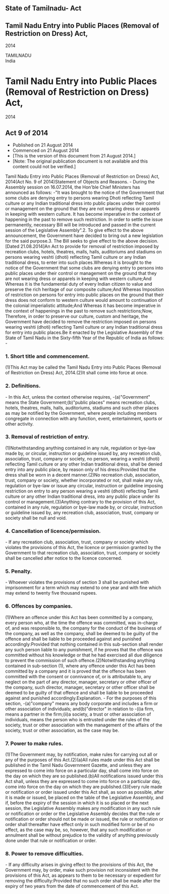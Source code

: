 ## State of Tamilnadu- Act

## Tamil Nadu Entry into Public Places (Removal of Restriction on Dress) Act,
2014

TAMILNADU  
India

# Tamil Nadu Entry into Public Places (Removal of Restriction on Dress) Act,
2014

## Act 9 of 2014

  * Published on 21 August 2014 
  * Commenced on 21 August 2014 
  * [This is the version of this document from 21 August 2014.] 
  * [Note: The original publication document is not available and this content could not be verified.] 

Tamil Nadu Entry into Public Places (Removal of Restriction on Dress) Act,
2014(Act No. 9 of 2014)Statement of Objects and Reasons. - During the Assembly
session on 16.07.2014, the Hon'ble Chief Ministers has announced as follows:
-"It was brought to the notice of the Government that some clubs are denying
entry to persons wearing Dhoti reflecting Tamil culture or any Indian
traditional dress into public places under their control or management on the
ground that they are not wearing dress or apparels in keeping with western
culture. It has become imperative in the context of happening in the past to
remove such restriction. In order to settle the issue permanently, necessary
Bill will be introduced and passed in the current session of the Legislative
Assembly".2\. To give effect to the above announcement, the Government have
decided to bring out a new legislation for the said purpose.3\. The Bill seeks
to give effect to the above decision.[Dated 21.08.2014]An Act to provide for
removal of restriction imposed by recreation clubs, hotels, theatres, malls,
halls, auditoriums and stadiums on persons wearing veshti (dhoti) reflecting
Tamil culture or any Indian traditional dress, to enter into such
places.Whereas it is brought to the notice of the Government that some clubs
are denying entry to persons into public places under their control or
management on the ground that they are not wearing dress or apparels in
keeping with western culture;And Whereas it is the fundamental duty of every
Indian citizen to value and preserve the rich heritage of our composite
culture;And Whereas Imposition of restriction on persons for entry into public
places on the ground that their dress does not conform to western culture
would amount to continuation of the colonial imperialistic attitude;And
Whereas it has become imperative in the context of happenings in the past to
remove such restrictions;Now, Therefore, in order to preserve our culture,
custom and heritage, the Government have decided to remove the restriction
imposed on persons wearing veshti (dhoti) reflecting Tamil culture or any
Indian traditional dress for entry into public places.Be it enacted by the
Legislative Assembly of the State of Tamil Nadu in the Sixty-fifth Year of the
Republic of India as follows: -

### 1. Short title and commencement.

(1)This Act may be called the Tamil Nadu Entry into Public Places (Removal of
Restriction on Dress) Act, 2014.(2)It shall come into force at once.

### 2. Definitions.

\- In this Act, unless the context otherwise requires, -(a)"Government" means
the State Government;(b)"public places" means recreation clubs, hotels,
theatres, malls, halls, auditoriums, stadiums and such other places as may be
notified by the Government, where people including members congregate in
connection with any function, event, entertainment, sports or other activity.

### 3. Removal of restriction of entry.

(1)Notwithstanding anything contained in any rule, regulation or bye-law made
by, or circular, instruction or guideline issued by, any recreation club,
association, trust, company or society, no person, wearing a veshti (dhoti)
reflecting Tamil culture or any other Indian traditional dress, shall be
denied entry into any public place, by reason only of his dress:Provided that
the dress shall be worn in a decent manner.(2)No recreation club, association,
trust, company or society, whether incorporated or not, shall make any rule,
regulation or bye-law or issue any circular, instruction or guideline imposing
restriction on entry to any person wearing a veshti (dhoti) reflecting Tamil
culture or any other Indian traditional dress, into any public place under its
control or management.(3)Anything contrary to the provision of this Act,
contained in any rule, regulation or bye-law made by, or circular, instruction
or guideline issued by, any recreation club, association, trust, company or
society shall be null and void.

### 4. Cancellation of licence/permission.

\- If any recreation club, association, trust, company or society which
violates the provisions of this Act, the licence or permission granted by the
Government to that recreation club, association, trust, company or society
shall be cancelled after notice to the licence concerned.

### 5. Penalty.

\- Whoever violates the provisions of section 3 shall be punished with
imprisonment for a term which may extend to one year and with fine which may
extend to twenty five thousand rupees.

### 6. Offences by companies.

(1)Where an offence under this Act has been committed by a company, every
person who, at the time the offence was committed, was in-charge of, and was
responsible to, the company for the conduct of the business of the company, as
well as the company, shall be deemed to be guilty of the offence and shall be
liable to be proceeded against and punished accordingly:Provided that nothing
contained in this sub-section shall render any such person liable to any
punishment, if he proves that the offence was committed without his knowledge
or that he had exercised all due diligence to prevent the commission of such
offence.(2)Notwithstanding anything contained in sub-section (1), where any
offence under this Act has been committed by a company and it is proved that
the offence has been committed with the consent or connivance of, or is
attributable to, any neglect on the part of any director, manager, secretary
or other officer of the company, such director, manager, secretary or other
officer shall be deemed to be guilty of that offence and shall be liable to be
proceeded against and punished accordingly.Explanation. - For the purposes of
this section, -(a)"company" means any body corporate and includes a firm or
other association of individuals; and(b)"director" in relation to -(i)a firm,
means a partner in the firm;(ii)a society, a trust or other association of
individuals, means the person who is entrusted under the rules of the society,
trust or other association with the management of the affairs of the society,
trust or other association, as the case may be.

### 7. Power to make rules.

(1)The Government may, by notification, make rules for carrying out all or any
of the purposes of this Act.(2)(a)All rules made under this Act shall be
published in the Tamil Nadu Government Gazette, and unless they are expressed
to come into force on a particular day, shall come into force on the day on
which they are so published.(b)All notifications issued under this Act shall,
unless they are expressed to come into force on a particular day, come into
force on the day on which they are published.(3)Every rule made or
notification or order issued under this Act shall, as soon as possible, after
it is made or issued, be placed on the table of the Legislative Assembly, and
if, before the expiry of the session in which it is so placed or the next
session, the Legislative Assembly makes any modification in any such rule or
notification or order or the Legislative Assembly decides that the rule or
notification or order should not be made or issued, the rule or notification
or order shall thereafter have effect only in such modified form or be of no
effect, as the case may be, so, however, that any such modification or
annulment shall be without prejudice to the validity of anything previously
done under that rule or notification or order.

### 8. Power to remove difficulties.

\- If any difficulty arises in giving effect to the provisions of this Act,
the Government may, by order, make such provision not inconsistent with the
provisions of this Act, as appears to them to be necessary or expedient for
removing the difficulty:Provided that no such order shall be made after the
expiry of two years from the date of commencement of this Act.

